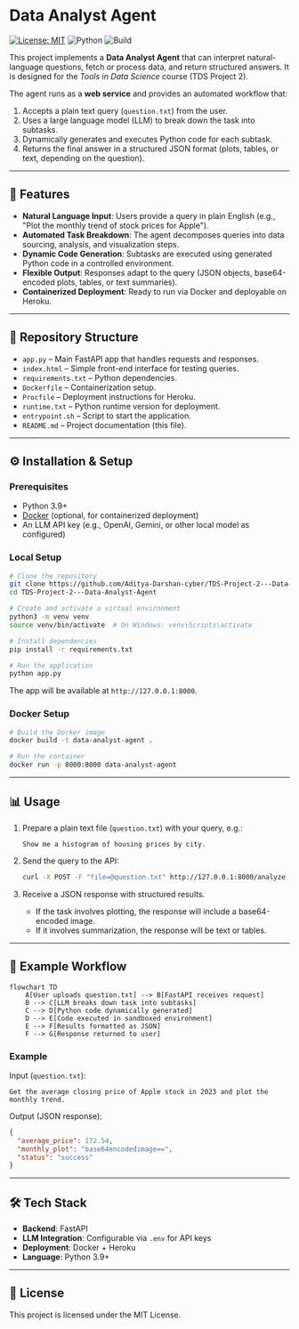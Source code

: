 # Data Analyst Agent

[![License: MIT](https://img.shields.io/badge/License-MIT-green.svg)](LICENSE)
![Python](https://img.shields.io/badge/python-3.9%2B-blue)
![Build](https://img.shields.io/badge/build-passing-brightgreen)

This project implements a **Data Analyst Agent** that can interpret natural-language questions, fetch or process data, and return structured answers. It is designed for the *Tools in Data Science* course (TDS Project 2).

The agent runs as a **web service** and provides an automated workflow that:
1. Accepts a plain text query (`question.txt`) from the user.
2. Uses a large language model (LLM) to break down the task into subtasks.
3. Dynamically generates and executes Python code for each subtask.
4. Returns the final answer in a structured JSON format (plots, tables, or text, depending on the question).

---

## 🚀 Features
- **Natural Language Input**: Users provide a query in plain English (e.g., "Plot the monthly trend of stock prices for Apple").
- **Automated Task Breakdown**: The agent decomposes queries into data sourcing, analysis, and visualization steps.
- **Dynamic Code Generation**: Subtasks are executed using generated Python code in a controlled environment.
- **Flexible Output**: Responses adapt to the query (JSON objects, base64-encoded plots, tables, or text summaries).
- **Containerized Deployment**: Ready to run via Docker and deployable on Heroku.

---

## 📂 Repository Structure
- `app.py` – Main FastAPI app that handles requests and responses.
- `index.html` – Simple front-end interface for testing queries.
- `requirements.txt` – Python dependencies.
- `Dockerfile` – Containerization setup.
- `Procfile` – Deployment instructions for Heroku.
- `runtime.txt` – Python runtime version for deployment.
- `entrypoint.sh` – Script to start the application.
- `README.md` – Project documentation (this file).

---

## ⚙️ Installation & Setup

### Prerequisites
- Python 3.9+
- [Docker](https://www.docker.com/) (optional, for containerized deployment)
- An LLM API key (e.g., OpenAI, Gemini, or other local model as configured)

### Local Setup
```bash
# Clone the repository
git clone https://github.com/Aditya-Darshan-cyber/TDS-Project-2---Data-Analyst-Agent.git
cd TDS-Project-2---Data-Analyst-Agent

# Create and activate a virtual environment
python3 -m venv venv
source venv/bin/activate  # On Windows: venv\Scripts\activate

# Install dependencies
pip install -r requirements.txt

# Run the application
python app.py
```

The app will be available at `http://127.0.0.1:8000`.

### Docker Setup

```bash
# Build the Docker image
docker build -t data-analyst-agent .

# Run the container
docker run -p 8000:8000 data-analyst-agent
```

---

## 📊 Usage

1. Prepare a plain text file (`question.txt`) with your query, e.g.:

   ```
   Show me a histogram of housing prices by city.
   ```

2. Send the query to the API:

   ```bash
   curl -X POST -F "file=@question.txt" http://127.0.0.1:8000/analyze
   ```

3. Receive a JSON response with structured results.

   * If the task involves plotting, the response will include a base64-encoded image.
   * If it involves summarization, the response will be text or tables.

---

## 📌 Example Workflow

```mermaid
flowchart TD
    A[User uploads question.txt] --> B[FastAPI receives request]
    B --> C[LLM breaks down task into subtasks]
    C --> D[Python code dynamically generated]
    D --> E[Code executed in sandboxed environment]
    E --> F[Results formatted as JSON]
    F --> G[Response returned to user]
```

### Example

Input (`question.txt`):

```
Get the average closing price of Apple stock in 2023 and plot the monthly trend.
```

Output (JSON response):

```json
{
  "average_price": 172.54,
  "monthly_plot": "base64encodedimage==",
  "status": "success"
}
```

---

## 🛠️ Tech Stack

* **Backend**: FastAPI
* **LLM Integration**: Configurable via `.env` for API keys
* **Deployment**: Docker + Heroku
* **Language**: Python 3.9+

---

## 📜 License

This project is licensed under the MIT License.
